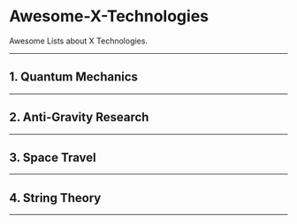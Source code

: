 # Awesome-X-Technologies

Awesome Lists about X Technologies.

---

## 1. Quantum Mechanics

---

## 2. Anti-Gravity Research

---

## 3. Space Travel

---

## 4. String Theory

---

